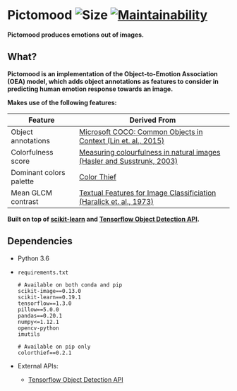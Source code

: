 # Pictomood ![Size](https://github-size-badge.herokuapp.com/pic2mood/pictomood.svg) [![Maintainability](https://api.codeclimate.com/v1/badges/d2b65b4f93c3ab0234dc/maintainability)](https://codeclimate.com/github/pic2mood/pictomood/maintainability)

**Pictomood produces emotions out of images.**

## What?

**Pictomood is an implementation of the Object-to-Emotion Association (OEA) model, which adds object annotations as features to consider in predicting human emotion response towards an image.**

**Makes use of the following features:**

| Feature | Derived From
| - | -
| Object annotations | [Microsoft COCO: Common Objects in Context (Lin et. al., 2015)](http://arxiv.org/abs/1405.0312)
| Colorfulness score | [Measuring colourfulness in natural images (Hasler and  Susstrunk, 2003)](https://infoscience.epfl.ch/record/33994/files/HaslerS03.pdf)
| Dominant colors palette | [Color Thief](https://github.com/fengsp/color-thief-py)
| Mean GLCM contrast | [Textual Features for Image Classificiation (Haralick et. al., 1973)](http://haralick.org/journals/TexturalFeatures.pdf)

**Built on top of [scikit-learn](https://github.com/scikit-learn/scikit-learn) and [Tensorflow Object Detection API](https://github.com/tensorflow/models/tree/master/research/object_detection).**

## Dependencies

- Python 3.6
- `requirements.txt`

      # Available on both conda and pip
      scikit-image==0.13.0
      scikit-learn==0.19.1
      tensorflow==1.3.0
      pillow==5.0.0
      pandas==0.20.1
      numpy<=1.12.1
      opencv-python
      imutils

      # Available on pip only
      colorthief==0.2.1

- External APIs:
   - [Tensorflow Object Detection API](https://github.com/tensorflow/models/tree/master/research/object_detection)
